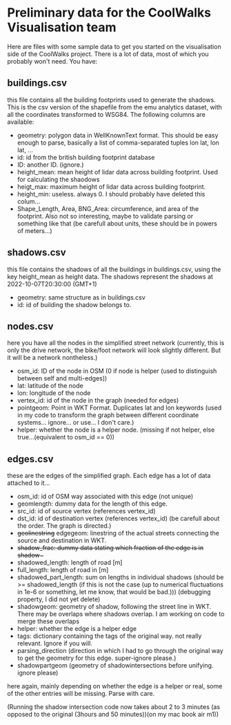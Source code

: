 # Preliminary data for the CoolWalks Visualisation team

Here are files with some sample data to get you started on the visualisation side of the CoolWalks project. There is a lot of data, most of which you probably won't need.
You have:
## buildings.csv
this file contains all the building footprints used to generate the shadows. This is the csv version of the shapefile from the emu analytics dataset, with all the coordinates transformed to WSG84.
The following columns are available:
- geometry: polygon data in WellKnownText format. This should be easy enough to parse, basically a list of comma-separated tuples lon lat, lon lat, ...
- id: id from the british building footprint database
- ID: another ID. (ignore.)
- height_mean: mean height of lidar data across building footprint. Used for calculating the shaodows
- heigt_max: maximum height of lidar data across building footprint.
- height_min: useless. always 0. I should probably have deleted this colum...
- Shape_Length, Area, BNG_Area: circumference, and area of the footprint. Also not so interesting, maybe to validate parsing or something like that (be carefull about units, these should be in powers of meters...)

## shadows.csv
this file contains the shadows of all the buildings in buildings.csv, using the key height_mean as height data. The shadows represent the shadows at 2022-10-07T20:30:00 (GMT+1)
- geometry: same structure as in buildings.csv
- id: id of building the shadow belongs to.


## nodes.csv
here you have all the nodes in the simplified street network (currently, this is only the drive network, the bike/foot network will look slightly different. But it will be a network nontheless.)
- osm_id: ID of the node in OSM (0 if node is helper (used to distinguish between self and multi-edges))
- lat: latitude of the node
- lon: longitude of the node
- vertex_id: id of the node in the graph (needed for edges)
- pointgeom: Point in WKT Format. Duplicates lat and lon keywords (used in my code to transform the graph between different coordinate systems... ignore... or use... I don't care.)
- helper: whether the node is a helper node. (missing if not helper, else true...(equivalent to osm_id == 0))

## edges.csv
these are the edges of the simplified graph. Each edge has a lot of data attached to it...

- osm_id: id of OSM way associated with this edge (not unique)
- geomlength: dummy data for the length of this edge.
- src_id: id of source vertex (references vertex_id)
- dst_id: id of destination vertex (references vertex_id) (be carefull about the order. The graph is directed.)
- ~~geolinestring~~ edgegeom: linestring of the actual streets connecting the source and destination in WKT.
- ~~shadow_frac: dummy data stating which fraction of the edge is in shadow~~~
- shadowed_length: length of road [m]
- full_length: length of road in [m]
- shadowed_part_length: sum on lengths in individual shadows (should be >= shadowed_length (if this is not the case (up to numerical fluctuations in 1e-6 or something, let me know, that would be bad.))) (debugging property, I did not yet delete)
- shadowgeom: geometry of shadow, following the street line in WKT. There may be overlaps where shadows overlap. I am working on code to merge these overlaps
- helper: whether the edge is a helper edge
- tags: dictionary containing the tags of the original way. not really relevant. Ignore if you will.
- parsing_direction (direction in which I had to go through the original way to get the geometry for this edge. super-ignore please.)
- shadowpartgeom (geometry of shadowintersections before unifying. ignore please)

here again, mainly depending on whether the edge is a helper or real, some of the other entries will be missing. Parse with care.

(Running the shadow intersection code now takes about 2 to 3 minutes (as opposed to the original (3hours and 50 minutes))(on my mac book air m1))